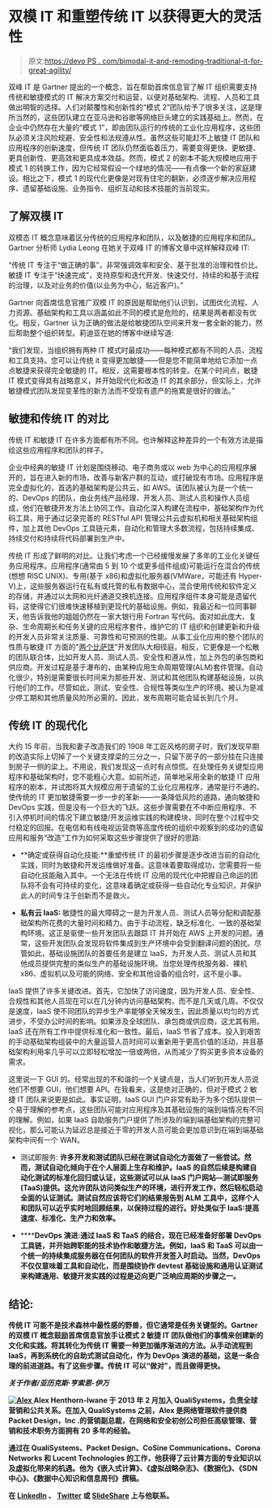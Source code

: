 # 双模 IT 和重塑传统 IT 以获得更大的灵活性

> 原文:[https://devo PS . com/bimodal-it-and-remoding-traditional-it-for-great-agility/](https://devops.com/bimodal-it-and-remodeling-traditional-it-for-greater-agility/)

双峰 IT 是 Gartner 提出的一个概念，旨在帮助首席信息官了解 IT 组织需要支持传统和敏捷模式的 IT 解决方案交付和运营，以便对基础架构、流程、人员和工具做出明智的选择。人们对颠覆性和创新性的“模式 2”团队给予了很多关注，这是理所当然的，这些团队建立在亚马逊和谷歌等网络巨头建立的实践基础上。然而，在企业中仍然存在大量的“模式 1”，即由团队运行的传统的工业化应用程序，这些团队必须关注风险规避、安全性和法规遵从性。虽然这些可能赶不上敏捷 IT 团队和应用程序的创新速度，但传统 IT 团队仍然面临着压力，需要变得更快、更敏捷、更具创新性、更高效和更具成本效益。然而，模式 2 的剧本不能大规模地应用于模式 1 的转换工作，因为它经常假设一个绿地的情况——有点像一个新的家庭建设。相比之下，模式 1 的现代化更像是对现有住宅的翻新，必须逐步解决应用程序、遗留基础设施、业务指令、组织互动和技术技能的当前现实。

## 了解双模 IT

双模态 IT 概念意味着区分传统的应用程序和团队，以及敏捷的应用程序和团队。Gartner 分析师 Lydia Leong 在她关于双峰 IT 的博客文章中这样解释双峰 IT:

“传统 IT 专注于“做正确的事”，非常强调效率和安全、基于批准的治理和性价比。敏捷 IT 专注于“快速完成”，支持原型和迭代开发、快速交付、持续的和基于流程的治理，以及对业务的价值(以业务为中心，贴近客户)。”

Gartner 向首席信息官推广双模 IT 的原因是帮助他们认识到，试图优化流程、人力资源、基础架构和工具以涵盖如此不同的模式是危险的，结果是两者都没有优化。相反，Gartner 认为正确的做法是给敏捷团队空间来开发一套全新的能力，然后帮助整个组织转型。莉迪亚在她的博客中继续写道:

“我们发现，当组织拥有两种 IT 模式时最成功——每种模式都有不同的人员、流程和工具支持。您可以让传统 it 变得更加敏捷——但是您不能简单地给它添加一点点敏捷来获得完全敏捷的 IT。相反，这需要根本性的转变。在某个时间点，敏捷 IT 模式变得具有战略意义，并开始现代化和改造 IT 的其余部分，但实际上，允许敏捷模式团队发现变革性的新方法而不受现有遗产的拖累是很好的做法。”

## 敏捷和传统 IT 的对比

传统 IT 和敏捷 IT 在许多方面都有所不同。也许解释这种差异的一个有效方法是描绘这些应用程序和团队的样子。

企业中经典的敏捷 IT 计划是围绕移动、电子商务或以 web 为中心的应用程序展开的，旨在进入新的市场，改善与新客户群的互动，或打破现有市场。应用程序是完全虚拟化的，首选的基础架构是公共云，如 AWS。该团队被认为是一个统一的、DevOps 的团队，由业务线产品经理、开发人员、测试人员和操作人员组成，他们在敏捷开发方法上协同工作。自动化深入构建在流程中，基础架构作为代码工具，用于通过记录完善的 RESTful API 管理公共云虚拟机和相关基础架构组件，加上其他 DevOps 工具链元素，自动化和管理大多数流程，包括持续集成、持续交付和持续将代码部署到生产中。

传统 IT 形成了鲜明的对比。让我们考虑一个已经缓慢发展了多年的工业化关键任务应用程序。应用程序(通常由 5 到 10 个或更多组件组成)可能运行在混合的传统(想想 RISC UNIX)、专用(基于 x86)和虚拟化服务器(VMWare，可能还有 Hyper-V)上，这些服务器运行在私有或托管的私有数据中心，混合使用传统和软件定义的存储，并通过以太网和光纤通道交换机连接。应用程序组件本身可能是遗留代码，这使得它们很难快速移植到更现代的基础设施。例如，我最近和一位同事聊天，他告诉我他的姐姐仍然在一家大银行用 Fortran 写代码。面对如此庞大、复杂、生命周期长和任务关键的应用程序套件，维护它的 IT 组织和创建更新和升级的开发人员非常关注质量、可靠性和可预测的性能。从事工业化应用的整个团队的性质与敏捷 IT 方面的"[两个比萨饼](https://www.fastcompany.com/3037542/productivity-hack-of-the-week-the-two-pizza-approach-to-productive-teamwork?partner=rss)"开发团队大相径庭。相反，它更像是一个松散的团队联合体，比如开发人员、测试人员、安全性和遵从性，加上外包的承包商和供应商。开发过程是基于瀑布的，由某种应用生命周期管理(ALM)套件管理。自动化很少，特别是需要很长时间来为那些开发、测试和其他团队构建基础设施，以执行他们的工作。尽管如此，测试、安全性、合规性等类似生产的环境。被认为是减少停工期和其他质量风险所必需的。因此，发布周期可能会延长到几个月。

## 传统 IT 的现代化

大约 15 年前，当我和妻子改造我们的 1908 年工匠风格的房子时，我们发现早期的改造实际上切掉了一个关键支撑梁的三分之一，只留下房子的一部分挂在只连接到房子一侧的梁上。不用说，我们发现这一点时有点惊慌。在处理任务关键型应用程序和基础架构时，您不能粗心大意。如前所述，简单地采用全新的敏捷 IT 应用程序的剧本，并试图将其大规模应用于遗留的工业化应用程序，通常是行不通的。使传统的 IT 更加敏捷需要一步一步的革新——一条降低风险的道路，通向敏捷和 DevOps 实践，但是没有一个巨大的飞跃。这些步骤需要在不中断应用程序、不引入停机时间的情况下建立敏捷/开发运维实践的构建模块，同时在整个过程中交付稳定的回报。在电信和有线电视运营商等高度传统的组织中观察到的成功的遗留应用和服务“改造”工作为如何采取这些步骤提供了很好的思路:

*   **确定或获得自动化技能:**重塑传统 IT 的最初步骤是逐步改进当前的自动化实践，同时为敏捷和开发运维做好准备。这意味着要取得成功，您需要将一些自动化技能融入其中。一个无法在传统 IT 应用的现代化中把握自己命运的团队将不会有可持续的变化，这意味着确定或获得一些自动化专业知识，并保护此人的时间专注于创新而不是救火。

*   **私有云 IaaS:** 敏捷性的最大障碍之一是为开发人员、测试人员等分配和调配基础架构所花费的大量时间和精力。由于手动流程，缺乏标准化、一致的基础架构环境。这正是驱使一些开发团队去跟踪 IT 并开始在 AWS 上开发的问题。通常，这些开发团队会发现将软件集成到生产环境中会受到翻译问题的困扰。尽管如此，基础设施团队的首要任务是建立 IaaS，为开发人员、测试人员和其他成员提供完整的类似生产的基础设施环境。当您处理传统服务器、裸机 x86、虚拟机以及可能的网络、安全和其他设备的组合时，这不是小事。

IaaS 提供了许多关键改进。首先，它加快了访问速度，因为开发人员、安全性、合规性和其他人员现在可以在几分钟内访问基础架构，而不是几天或几周。不仅仅是速度，IaaS 使不同团队的异步生产率能够全天候发生，因此质量以均匀的方式进步，不受办公时间的影响。如果涉及全球团队、承包商或供应商，这尤其有用。IaaS 还在所有工作中提供标准化和一致性。最后，IaaS 节省了成本。投入到艰苦的手动基础架构组装中的大量运营人员时间可以重新用于更高价值的活动，并且基础架构利用率几乎可以立即轻松增加一倍或两倍，从而减少了购买更多资本设备的需求。

这里说一下 GUI 的。经常出现的不和谐的一个关键点是，当人们听到开发人员说他们不想要 GUI，他们想要 API。在我看来，这是绝对正确的，但对于模式 2 敏捷 IT 团队来说更是如此。事实证明，IaaS GUI 门户非常有助于为多个团队提供一个易于理解的参考点，这些团队可能对应用程序及其基础设施的端到端情况有不同的理解。例如，如果 IaaS 自助服务门户提供了所涉及的端到端基础架构的完整可视化，那么可能认为延迟总是接近于零的开发人员可能会更加意识到在端到端基础架构中间有一个 WAN。

*   测试即服务: **许多开发和测试团队已经在测试自动化方面做了一些尝试。然而，测试自动化倾向于在个人层面上生存和维护。IaaS 的自然后续是构建自动化测试的标准化回归或认证，这些测试可以从 IaaS 门户网站—测试即服务(TaaS)提供。这允许团队访问类似生产的环境，进行开发工作，然后轻松启动全面的认证测试。测试自然应该将它们的结果报告到 ALM 工具中，这样个人和团队可以近乎实时地回顾结果，以保持过程的进行。好处类似于 IaaS:提高速度、标准化、生产力和效率。**

*   ******DevOps 演进:**通过 IaaS 和 TaaS 的结合，现在已经准备好部署 DevOps 工具链，并开始跨职能的技术协作和敏捷方法。例如，IaaS 和 TaaS 可以由一个统一的持续集成服务器在任何团队的软件开发签入时启动。当然，DevOps 不仅仅意味着工具和自动化，而是围绕协作 devtest 基础设施和通用认证测试来构建通用、敏捷开发实践的过程是迈向更广泛响应周期的步骤之一。****

## ****结论:****

****传统 IT 可能不是技术森林中最性感的野兽，但它通常是任务关键型的。Gartner 的双模 IT 概念鼓励首席信息官放手让模式 2 敏捷 IT 团队做他们的事情来创建新的文化和实践。将其转化为传统 IT 需要一种更加循序渐进的方法。从手动流程到 IaaS，再到系统化的自助式测试自动化，作为 DevOps 演进的基础，这是一条合理的前进道路。有了这些步骤。传统 IT 可以“做对”，而且做得更快。****

*******关于作者/亚历克斯·亨索恩-伊万*******

****[![Alex](../Images/24365f1f3c1a354b902e1e441b7757e3.png) ](https://devops.com/wp-content/uploads/2015/04/Alex-e1429246239753.jpg) Alex Henthorn-Iwane 于 2013 年 2 月加入 QualiSystems，负责全球营销和公共关系。在加入 QualiSystems 之前，Alex 是网络管理软件提供商 Packet Design，Inc .的营销副总裁，在网络和安全初创公司担任高级管理、营销和技术职务方面拥有 20 多年的经验。****

****通过在 QualiSystems、Packet Design、CoSine Communications、Corona Networks 和 Lucent Technologies 的工作，他获得了云计算方面的专业知识以及虚拟化带来的机遇。他为《嵌入式计算》、《虚拟战略杂志》、《数据化》、《SDN 中心》、《数据中心知识和信息周刊》撰稿。****

****在 [LinkedIn](https://www.linkedin.com/in/alexhenthorniwane) 、 [Twitter](https://twitter.com/heniwa) 或 [SlideShare](http://www.slideshare.net/AlexHenthornIwane1/followers) 上与他联系。****